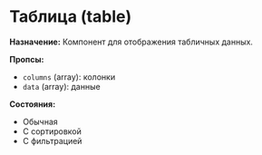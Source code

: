# Таблица (table)

**Назначение:**
Компонент для отображения табличных данных.

**Пропсы:**
- `columns` (array): колонки
- `data` (array): данные

**Состояния:**
- Обычная
- С сортировкой
- С фильтрацией 